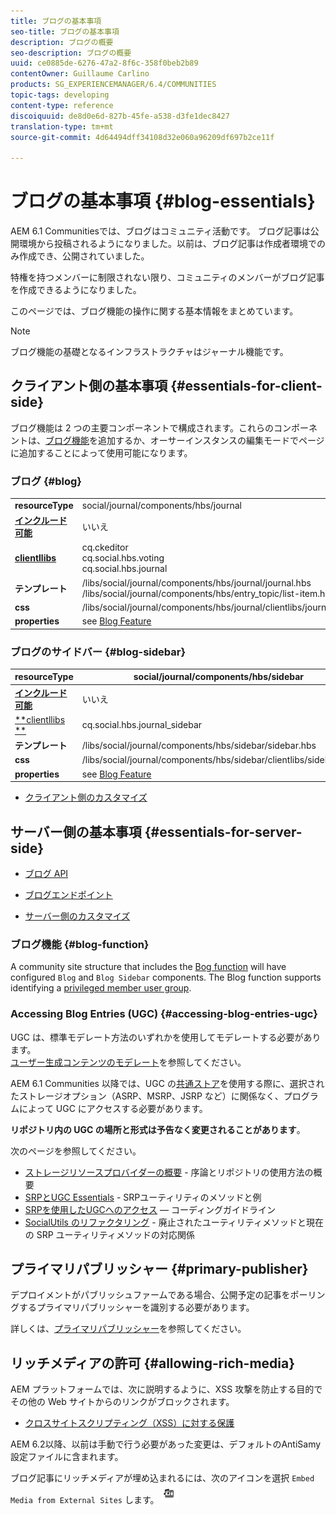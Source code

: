 ```yaml
---
title: ブログの基本事項
seo-title: ブログの基本事項
description: ブログの概要
seo-description: ブログの概要
uuid: ce0885de-6276-47a2-8f6c-358f0beb2b89
contentOwner: Guillaume Carlino
products: SG_EXPERIENCEMANAGER/6.4/COMMUNITIES
topic-tags: developing
content-type: reference
discoiquuid: de8d0e6d-827b-45fe-a538-d3fe1dec8427
translation-type: tm+mt
source-git-commit: 4d64494dff34108d32e060a96209df697b2ce11f

---
```



# ブログの基本事項 {#blog-essentials}

AEM 6.1 Communitiesでは、ブログはコミュニティ活動です。 ブログ記事は公開環境から投稿されるようになりました。以前は、ブログ記事は作成者環境でのみ作成でき、公開されていました。

特権を持つメンバーに制限されない限り、コミュニティのメンバーがブログ記事を作成できるようになりました。

このページでは、ブログ機能の操作に関する基本情報をまとめています。

>[!NOTE]
>
>ブログ機能の基礎となるインフラストラクチャはジャーナル機能です。

## クライアント側の基本事項 {#essentials-for-client-side}

ブログ機能は 2 つの主要コンポーネントで構成されます。これらのコンポーネントは、[ブログ機能](functions.md#blog-function)を追加するか、オーサーインスタンスの編集モードでページに追加することによって使用可能になります。

### ブログ {#blog}

<table> 
 <tbody>
  <tr>
   <td> <strong>resourceType</strong></td> 
   <td>social/journal/components/hbs/journal</td> 
  </tr>
  <tr>
   <td> <a href="scf.md#add-or-include-a-communities-component"><strong>インクルード可能</strong></a></td> 
   <td>いいえ</td> 
  </tr>
  <tr>
   <td> <a href="clientlibs.md"><strong>clientllibs</strong></a></td> 
   <td>cq.ckeditor<br /> cq.social.hbs.voting<br /> cq.social.hbs.journal</td> 
  </tr>
  <tr>
   <td> <strong>テンプレート</strong></td> 
   <td> /libs/social/journal/components/hbs/journal/journal.hbs<br /> /libs/social/journal/components/hbs/entry_topic/list-item.hbs</td> 
  </tr>
  <tr>
   <td> <strong>css</strong></td> 
   <td> /libs/social/journal/components/hbs/journal/clientlibs/journal.css</td> 
  </tr>
  <tr>
   <td><strong> properties</strong></td> 
   <td>see <a href="blog-feature.md">Blog Feature</a></td> 
  </tr>
 </tbody>
</table>

### ブログのサイドバー {#blog-sidebar}

| **resourceType** | social/journal/components/hbs/sidebar |
|---|---|
| [**インクルード可能&#x200B;**](scf.md#add-or-include-a-communities-component) | いいえ |
| [**clientllibs **](clientlibs.md) | cq.social.hbs.journal_sidebar |
| **テンプレート** | /libs/social/journal/components/hbs/sidebar/sidebar.hbs |
| **css** | /libs/social/journal/components/hbs/sidebar/clientlibs/sidebar.css |
| **properties** | see [Blog Feature](blog-feature.md) |

* [クライアント側のカスタマイズ](client-customize.md)

## サーバー側の基本事項 {#essentials-for-server-side}

* [ブログ API](https://helpx.adobe.com/experience-manager/6-4/sites/developing/using/reference-materials/javadoc/com/adobe/cq/social/journal/client/api/package-summary.html)

* [ブログエンドポイント](https://helpx.adobe.com/experience-manager/6-4/sites/developing/using/reference-materials/javadoc/com/adobe/cq/social/journal/client/endpoints/package-summary.html)

* [サーバー側のカスタマイズ](server-customize.md)

### ブログ機能 {#blog-function}

A community site structure that includes the [Bog function](functions.md#blog-function) will have configured `Blog` and `Blog Sidebar` components. The Blog function supports identifying a [privileged member user group](users.md#privileged-members-group).

### Accessing Blog Entries (UGC) {#accessing-blog-entries-ugc}

UGC は、標準モデレート方法のいずれかを使用してモデレートする必要があります。\
[ユーザー生成コンテンツのモデレート](moderate-ugc.md)を参照してください。

AEM 6.1 Communities 以降では、UGC の[共通ストア](working-with-srp.md)を使用する際に、選択されたストレージオプション（ASRP、MSRP、JSRP など）に関係なく、プログラムによって UGC にアクセスする必要があります。

**リポジトリ内の UGC の場所と形式は予告なく変更されることがあります**。

次のページを参照してください。

* [ストレージリソースプロバイダーの概要](srp.md) - 序論とリポジトリの使用方法の概要
* [SRPとUGC Essentials](srp-and-ugc.md) - SRPユーティリティのメソッドと例
* [SRPを使用したUGCへのアクセス](accessing-ugc-with-srp.md) — コーディングガイドライン
* [SocialUtils のリファクタリング](socialutils.md) - 廃止されたユーティリティメソッドと現在の SRP ユーティリティメソッドの対応関係

## プライマリパブリッシャー {#primary-publisher}

デプロイメントがパブリッシュファームである場合、公開予定の記事をポーリングするプライマリパブリッシャーを識別する必要があります。

詳しくは、[プライマリパブリッシャー](deploy-communities.md#primary-publisher)を参照してください。

## リッチメディアの許可 {#allowing-rich-media}

AEM プラットフォームでは、次に説明するように、XSS 攻撃を防止する目的でその他の Web サイトからのリンクがブロックされます。

* [クロスサイトスクリプティング（XSS）に対する保護](../../help/sites-developing/security.md#protect-against-cross-site-scripting-xss)

AEM 6.2以降、以前は手動で行う必要があった変更は、デフォルトのAntiSamy設定ファイルに含まれます。

ブログ記事にリッチメディアが埋め込まれるには、次のアイコンを選択 `Embed Media from External Sites` します。 ![chlimage_1-471](assets/chlimage_1-471.png)

